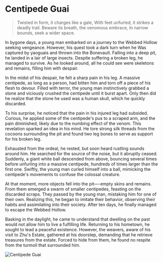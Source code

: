 # Centipede Guai

> Twisted in form, it charges like a gale,
> With feet unfurled, it strikes a deadly trail.
> Beware its breath, the venomous embrace,
> In narrow bounds, seek a wider space.

In bygone days, a young man embarked on a journey to the Webbed
Hollow seeking vengeance. However, his quest took a dark turn when he
Was captured by yaoguais and thrown into the Bonevault. Falling into a
deep pit, he landed in a lair of large insects. Despite suffering a broken leg,
he managed to survive. As he looked around, all he could see were
skeletons and remains, filling him with despair.

In the midst of his despair, he felt a sharp pain in his leg. A massive
centipede, as long as a person, had bitten him and torn off a piece of his
flesh to devour. Filled with terror, the young man instinctively grabbed a
stone and viciously crushed the centipede until it burst apart. Only then
did he realize that the stone he used was a human skull, which he quickly
discarded.

To his surprise, he noticed that the pain in his injured leg had subsided.
Curious, he applied some of the centipede's pus to a scraped arm, and the
pain diminished, likely due to the numbing effect of the venom. This
revelation sparked an idea in his mind. He tore strong silk threads from the
cocoons surrounding the pit and found two leg bones to serve as support
for his broken leg.

Exhausted from the ordeal, he rested, but soon heard rustling sounds
around him. He searched for the source of the noise, but it abruptly
ceased. Suddenly, a giant white ball descended from above, bouncing
several times before unfurling into a massive centipede, hundreds of times
larger than the first one. Swiftly, the young man curled himself into a ball,
mimicking the centipede's movements to confuse the colossal creature.

At that moment, more objects fell into the pit—-empty skins and remains.
From them emerged a swarm of smaller centipedes, feasting on the
discarded scraps. They passed by the young man, mistaking him for one of
their own. Realizing this, he began to imitate their behavior, observing
their habits and assimilating into their society. After ten days, he finally
managed to escape the Webbed Hollow.

Basking in the daylight, he came to understand that dwelling on the past
would not allow him to live a fulfilling life. Returning to his hometown, he
sought to lead a peaceful existence. However, the weavers, aware of his
visit to Zhu's Estate, gathered at his doorstep, demanding that he retrieve
treasures from the estate. Forced to hide from them, he found no respite
from the turmoil that surrounded him.

![Centipede Guai](/image-20240827233428889.png)